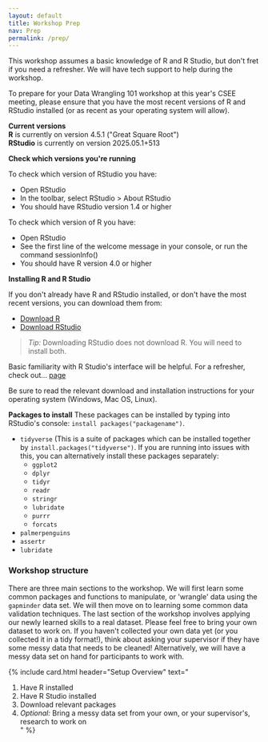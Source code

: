 ```yaml
---
layout: default
title: Workshop Prep
nav: Prep
permalink: /prep/
---
```



This workshop assumes a basic knowledge of R and R Studio, but don't fret if you need a refresher. We will have tech support to help during the workshop. 

To prepare for your Data Wrangling 101 workshop at this year's CSEE meeting, please ensure that you have the most recent versions of R and RStudio installed (or as recent as your operating system will allow).

**Current versions**  
**R** is currently on version 4.5.1 ("Great Square Root")  
**RStudio** is currently on version 2025.05.1+513 

**Check which versions you're running** 

To check which version of RStudio you have:  
- Open RStudio  
- In the toolbar, select RStudio > About RStudio  
- You should have RStudio version 1.4 or higher 
  
To check which version of R you have:  
- Open RStudio  
- See the first line of the welcome message in your console, or run the command sessionInfo()  
- You should have R version 4.0 or higher  

**Installing R and R Studio** 

If you don't already have R and RStudio installed, or don't have the most recent versions, you can download them from:  
- [Download R](https://mirror.csclub.uwaterloo.ca/CRAN/)  
- [Download RStudio](https://posit.co/download/rstudio-desktop/)  

> *Tip:* Downloading RStudio does not download R. You will need to install both.  

Basic familiarity with R Studio's interface will be helpful. For a refresher, check out... [page](link)

Be sure to read the relevant download and installation instructions for your operating system (Windows, Mac OS, Linux).      

**Packages to install**
These packages can be installed by typing into RStudio's console: `install packages("packagename")`.  
* `tidyverse` (This is a suite of packages which can be installed together by `install.packages("tidyverse")`. If you are running into issues with this, you can alternatively install these packages separately:  
  * `ggplot2`  
  * `dplyr`  
  * `tidyr`  
  * `readr`  
  * `stringr`  
  * `lubridate`  
  * `purrr`  
  * `forcats`  
* `palmerpenguins`  
* `assertr`  
* `lubridate`  

### Workshop structure

There are three main sections to the workshop. We will first learn some common packages and functions to manipulate, or 'wrangle' data using the `gapminder` data set. We will then move on to learning some common data validation techniques. The last section of the workshop involves applying our newly learned skills to a real dataset. Please feel free to bring your own dataset to work on. If you haven't collected your own data yet (or you collected it in a tidy format!), think about asking your supervisor if they have some messy data that needs to be cleaned! Alternatively, we will have a messy data set on hand for participants to work with. 

{% include card.html 
   header="Setup Overview"
   text="
1. Have R installed  
2. Have R Studio installed  
3. Download relevant packages  
4. *Optional:* Bring a messy data set from your own, or your supervisor's, research to work on  
" %}








